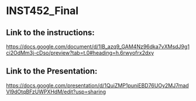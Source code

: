 # INST452_Final

## Link to the instructions: 
https://docs.google.com/document/d/1IB_azq9_GAM4Nz96dka7vXMsdJ9g1ci2OdMm3j-cDso/preview?tab=t.0#heading=h.6rwyofrx2dxy

## Link to the Presentation:
https://docs.google.com/presentation/d/1QuiZMP1puniEBD76UOy2MJ7madVl9dOtqBFzUWPXHdM/edit?usp=sharing
